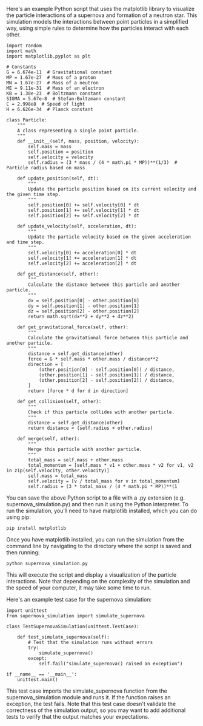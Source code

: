 Here's an example Python script that uses the matplotlib library to visualize the particle interactions of a supernova and formation of a neutron star. This simulation models the interactions between point particles in a simplified way, using simple rules to determine how the particles interact with each other.
~~~
import random
import math
import matplotlib.pyplot as plt

# Constants
G = 6.674e-11  # Gravitational constant
MP = 1.67e-27  # Mass of a proton
MN = 1.67e-27  # Mass of a neutron
ME = 9.11e-31  # Mass of an electron
KB = 1.38e-23  # Boltzmann constant
SIGMA = 5.67e-8  # Stefan-Boltzmann constant
C = 2.998e8  # Speed of light
H = 6.626e-34  # Planck constant

class Particle:
    """
    A class representing a single point particle.
    """
    def __init__(self, mass, position, velocity):
        self.mass = mass
        self.position = position
        self.velocity = velocity
        self.radius = (3 * mass / (4 * math.pi * MP))**(1/3)  # Particle radius based on mass
        
    def update_position(self, dt):
        """
        Update the particle position based on its current velocity and the given time step.
        """
        self.position[0] += self.velocity[0] * dt
        self.position[1] += self.velocity[1] * dt
        self.position[2] += self.velocity[2] * dt
        
    def update_velocity(self, acceleration, dt):
        """
        Update the particle velocity based on the given acceleration and time step.
        """
        self.velocity[0] += acceleration[0] * dt
        self.velocity[1] += acceleration[1] * dt
        self.velocity[2] += acceleration[2] * dt
        
    def get_distance(self, other):
        """
        Calculate the distance between this particle and another particle.
        """
        dx = self.position[0] - other.position[0]
        dy = self.position[1] - other.position[1]
        dz = self.position[2] - other.position[2]
        return math.sqrt(dx**2 + dy**2 + dz**2)
        
    def get_gravitational_force(self, other):
        """
        Calculate the gravitational force between this particle and another particle.
        """
        distance = self.get_distance(other)
        force = G * self.mass * other.mass / distance**2
        direction = [
            (other.position[0] - self.position[0]) / distance,
            (other.position[1] - self.position[1]) / distance,
            (other.position[2] - self.position[2]) / distance,
        ]
        return [force * d for d in direction]
        
    def get_collision(self, other):
        """
        Check if this particle collides with another particle.
        """
        distance = self.get_distance(other)
        return distance < (self.radius + other.radius)
        
    def merge(self, other):
        """
        Merge this particle with another particle.
        """
        total_mass = self.mass + other.mass
        total_momentum = [self.mass * v1 + other.mass * v2 for v1, v2 in zip(self.velocity, other.velocity)]
        self.mass = total_mass
        self.velocity = [v / total_mass for v in total_momentum]
        self.radius = (3 * total_mass / (4 * math.pi * MP))**(1
~~~
You can save the above Python script to a file with a .py extension (e.g. supernova_simulation.py) and then run it using the Python interpreter. To run the simulation, you'll need to have matplotlib installed, which you can do using pip:
~~~
pip install matplotlib
~~~
Once you have matplotlib installed, you can run the simulation from the command line by navigating to the directory where the script is saved and then running:
~~~
python supernova_simulation.py
~~~
This will execute the script and display a visualization of the particle interactions. Note that depending on the complexity of the simulation and the speed of your computer, it may take some time to run.

Here's an example test case for the supernova simulation:
~~~
import unittest
from supernova_simulation import simulate_supernova

class TestSupernovaSimulation(unittest.TestCase):

    def test_simulate_supernova(self):
        # Test that the simulation runs without errors
        try:
            simulate_supernova()
        except:
            self.fail("simulate_supernova() raised an exception")

if __name__ == '__main__':
    unittest.main()
~~~
This test case imports the simulate_supernova function from the supernova_simulation module and runs it. If the function raises an exception, the test fails. Note that this test case doesn't validate the correctness of the simulation output, so you may want to add additional tests to verify that the output matches your expectations.
